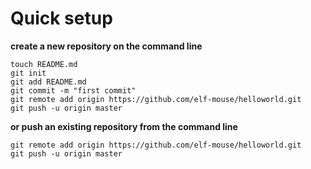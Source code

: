 # Quick setup

**create a new repository on the command line**

    touch README.md  
    git init  
    git add README.md  
    git commit -m "first commit"  
    git remote add origin https://github.com/elf-mouse/helloworld.git  
    git push -u origin master

**or push an existing repository from the command line**

    git remote add origin https://github.com/elf-mouse/helloworld.git  
    git push -u origin master
